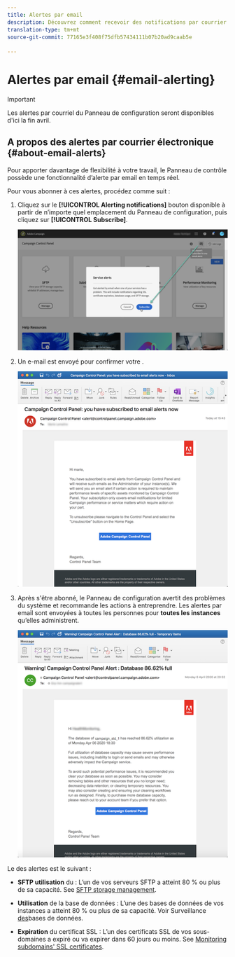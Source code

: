 ```yaml
---
title: Alertes par email
description: Découvrez comment recevoir des notifications par courrier électronique en cas de problèmes avec vos instances Campaign
translation-type: tm+mt
source-git-commit: 77165e3f408f75dfb57434111b07b20ad9caab5e

---
```



# Alertes par email {#email-alerting}

>[!IMPORTANT]
>
>Les alertes par courriel du Panneau de configuration seront disponibles d&#39;ici la fin avril.

## A propos des alertes par courrier électronique {#about-email-alerts}

Pour apporter davantage de flexibilité à votre travail, le Panneau de contrôle possède une fonctionnalité d’alerte par email en temps réel.

Pour vous abonner à ces alertes, procédez comme suit :

1. Cliquez sur le **[!UICONTROL Alerting notifications]** bouton disponible à partir de n’importe quel emplacement du Panneau de configuration, puis cliquez sur **[!UICONTROL Subscribe]**.

   ![](assets/subscribing.png)

1. Un e-mail est envoyé pour confirmer votre  .

   ![](assets/email_subscription.png)

1. Après s&#39;être abonné, le Panneau de configuration avertit des problèmes du système et recommande les actions à entreprendre. Les alertes par email sont envoyées à toutes les personnes pour **toutes les instances** qu’elles administrent.

   ![](assets/alert_sample.png)


Le  des alertes est le suivant :

* **SFTP  utilisation** du : L’un de vos serveurs SFTP a atteint 80 % ou plus de sa capacité. See [SFTP storage management](../../sftp/using/sftp-storage-management.md).

* **Utilisation** de la base de données : L’une des bases de données de vos instances a atteint 80 % ou plus de sa capacité. Voir Surveillance [des](../../performance-monitoring/using/database-monitoring.md)bases de données.

* **Expiration** du certificat SSL : L’un des certificats SSL de vos sous-domaines a expiré ou va expirer dans 60 jours ou moins. See [Monitoring subdomains&#39; SSL certificates](../../subdomains-certificates/using/monitoring-ssl-certificates.md).

